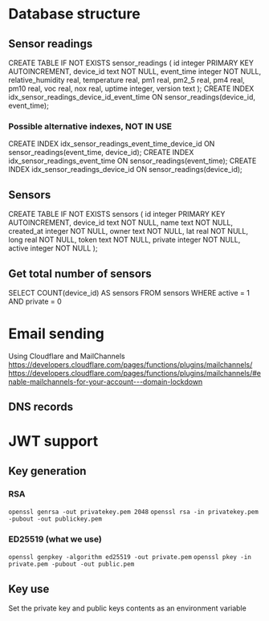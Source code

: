 # Database structure

## Sensor readings
CREATE TABLE IF NOT EXISTS sensor_readings (
  id integer PRIMARY KEY AUTOINCREMENT,
  device_id text NOT NULL,
  event_time integer NOT NULL,
  relative_humidity real,
  temperature real,
  pm1 real,
  pm2_5 real,
  pm4 real,
  pm10 real,
  voc real,
  nox real,
  uptime integer,
  version text
);
CREATE INDEX idx_sensor_readings_device_id_event_time ON sensor_readings(device_id, event_time);

### Possible alternative indexes, NOT IN USE
CREATE INDEX idx_sensor_readings_event_time_device_id ON sensor_readings(event_time, device_id);
CREATE INDEX idx_sensor_readings_event_time ON sensor_readings(event_time);
CREATE INDEX idx_sensor_readings_device_id ON sensor_readings(device_id);

## Sensors
CREATE TABLE IF NOT EXISTS sensors (
  id integer PRIMARY KEY AUTOINCREMENT,
  device_id text NOT NULL,
  name text NOT NULL,
  created_at integer NOT NULL,
  owner text NOT NULL,
  lat real NOT NULL,
  long real NOT NULL,
  token text NOT NULL,
  private integer NOT NULL,
  active integer NOT NULL
);

## Get total number of sensors
SELECT COUNT(device_id) AS sensors FROM sensors WHERE active = 1 AND private = 0

# Email sending
Using Cloudflare and MailChannels
https://developers.cloudflare.com/pages/functions/plugins/mailchannels/
https://developers.cloudflare.com/pages/functions/plugins/mailchannels/#enable-mailchannels-for-your-account---domain-lockdown
## DNS records


# JWT support

## Key generation
### RSA
```openssl genrsa -out privatekey.pem 2048```
```openssl rsa -in privatekey.pem -pubout -out publickey.pem```

### ED25519 (what we use)
```openssl genpkey -algorithm ed25519 -out private.pem```
```openssl pkey -in private.pem -pubout -out public.pem```

## Key use
Set the private key and public keys contents as an environment variable
